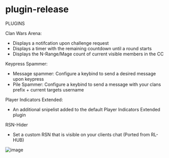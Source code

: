 # plugin-release

PLUGINS

Clan Wars Arena:

- Displays a notifcation upon challenge request
- Displays a timer with the remaining countdown until a round starts
- Displays the N-Range/Mage count of current visible members in the CC

Keypress Spammer:

- Message spammer: Configure a keybind to send a desired message upon keypress
- Pile Spammer: Configure a keybind to send a message with your clans prefix + current targets username


Player Indicators Extended:
- An additional snipelist added to the default Player Indicators Extended plugin

RSN-Hider
- Set a custom RSN that is visible on your clients chat (Ported from RL-HUB)



![image](https://user-images.githubusercontent.com/51583993/111889976-995f9580-89bb-11eb-932b-a14dc9bba84c.png)

